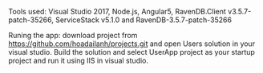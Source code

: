 Tools used:
Visual Studio 2017, Node.js, Angular5, RavenDB.Client v3.5.7-patch-35266, ServiceStack v5.1.0 and RavenDB-3.5.7-patch-35266

Runing the app:
download project from https://github.com/hoadailanh/projects.git and open Users solution in your visual studio. Build the solution and select UserApp project as your startup project and run it using IIS in visual studio.
